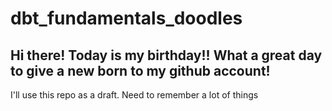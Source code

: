 # dbt_fundamentals_doodles
## Hi there! Today is my birthday!! What a great day to give a new born to my github account! 
I'll use this repo as a draft. Need to remember a lot of things
 
